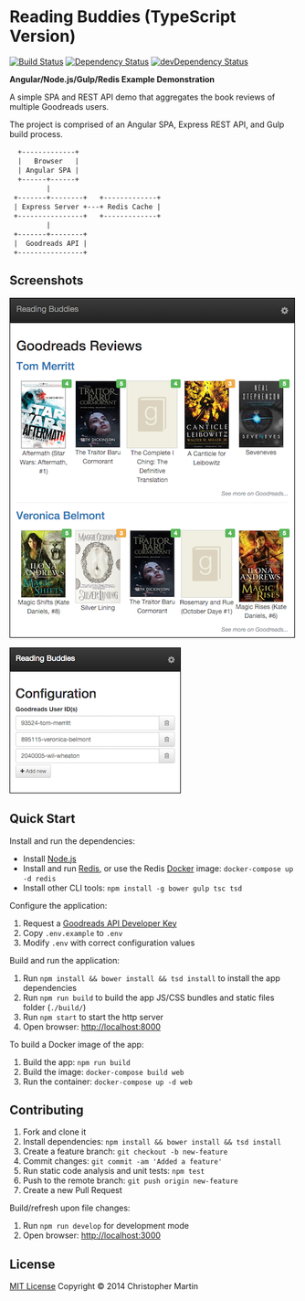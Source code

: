 # Reading Buddies (TypeScript Version)

[![Build Status](https://travis-ci.org/cgmartin/ReadingBuddies.svg?branch=master)](https://travis-ci.org/cgmartin/ReadingBuddies)
[![Dependency Status](https://david-dm.org/cgmartin/ReadingBuddies.svg)](https://david-dm.org/cgmartin/ReadingBuddies)
[![devDependency Status](https://david-dm.org/cgmartin/ReadingBuddies/dev-status.svg)](https://david-dm.org/cgmartin/ReadingBuddies#info=devDependencies)

**Angular/Node.js/Gulp/Redis Example Demonstration**

A simple SPA and REST API demo that aggregates the book reviews of multiple Goodreads users.

The project is comprised of an Angular SPA, Express REST API, and Gulp build process.

```
  +-------------+
  |   Browser   |
  | Angular SPA |
  +------+------+
         |
 +-------+--------+   +-------------+
 | Express Server +---+ Redis Cache |
 +----------------+   +-------------+
         |
 +-------+--------+
 |  Goodreads API |
 +----------------+
```

## Screenshots

![Home page screenshot](./screenshots/home-page-screenshot.png?raw=true "Home page")

![Config page screenshot](./screenshots/config-page-screenshot.png?raw=true "Config page")

## Quick Start

Install and run the dependencies:

* Install [Node.js](https://nodejs.org/en/download/)
* Install and run [Redis](http://redis.io/topics/quickstart), or use the Redis [Docker](http://docs.docker.com/) image: `docker-compose up -d redis`
* Install other CLI tools: `npm install -g bower gulp tsc tsd`

Configure the application:

1. Request a [Goodreads API Developer Key](https://www.goodreads.com/api/keys)
1. Copy `.env.example` to `.env`
1. Modify `.env` with correct configuration values

Build and run the application:

1. Run `npm install && bower install && tsd install` to install the app dependencies
1. Run `npm run build` to build the app JS/CSS bundles and static files folder (`./build/`)
1. Run `npm start` to start the http server
1. Open browser: <http://localhost:8000>

To build a Docker image of the app:

1. Build the app: `npm run build`
1. Build the image: `docker-compose build web`
1. Run the container: `docker-compose up -d web`

## Contributing

1. Fork and clone it
1. Install dependencies: `npm install && bower install && tsd install`
1. Create a feature branch: `git checkout -b new-feature`
1. Commit changes: `git commit -am 'Added a feature'`
1. Run static code analysis and unit tests: `npm test`
1. Push to the remote branch: `git push origin new-feature`
1. Create a new Pull Request

Build/refresh upon file changes:

1. Run `npm run develop` for development mode
1. Open browser: <http://localhost:3000>


## License ##

[MIT License](http://cgm.mit-license.org/)  Copyright © 2014 Christopher Martin


